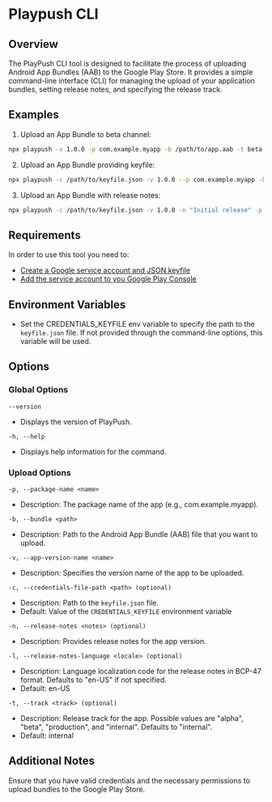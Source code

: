 # Playpush CLI
## Overview
The PlayPush CLI tool is designed to facilitate the process of uploading Android App Bundles (AAB) to the Google Play Store. It provides a simple command-line interface (CLI) for managing the upload of your application bundles, setting release notes, and specifying the release track.

## Examples

1. Upload an App Bundle to beta channel:
```bash
npx playpush -v 1.0.0 -p com.example.myapp -b /path/to/app.aab -t beta
```

2. Upload an App Bundle providing keyfile:

```bash
npx playpush -c /path/to/keyfile.json -v 1.0.0 --p com.example.myapp -b /path/to/app.aab 
```

3. Upload an App Bundle with release notes:
```bash
npx playpush -c /path/to/keyfile.json -v 1.0.0 -n "Initial release" -p com.example.myapp -b /path/to/app.aab 

```

## Requirements
In order to use this tool you need to: 
* [Create a Google service account and JSON keyfile](documentation/CreateServiceAccount.md)
* [Add the service account to you Google Play Console](documentation/AddServiceAccount.md)

## Environment Variables
* Set the CREDENTIALS_KEYFILE env variable to specify the path to the `keyfile.json` file. If not provided through the command-line options, this variable will be used.

## Options

### Global Options
`--version`
* Displays the version of PlayPush.

`-h, --help`
* Displays help information for the command.

### Upload Options
`-p, --package-name <name>`

* Description: The package name of the app (e.g., com.example.myapp).

`-b, --bundle <path>`

* Description: Path to the Android App Bundle (AAB) file that you want to upload.

`-v, --app-version-name <name>`

* Description: Specifies the version name of the app to be uploaded.

`-c, --credentials-file-path <path> (optional)`

* Description: Path to the `keyfile.json` file.
* Default: Value of the `CREDENTIALS_KEYFILE` environment variable 

`-n, --release-notes <notes> (optional)`

* Description: Provides release notes for the app version.

`-l, --release-notes-language <locale> (optional)`

* Description: Language localization code for the release notes in BCP-47 format. Defaults to "en-US" if not specified.
* Default: en-US

`-t, --track <track> (optional)`

* Description: Release track for the app. Possible values are "alpha", "beta", "production", and "internal". Defaults to "internal".
* Default: internal

## Additional Notes
Ensure that you have valid credentials and the necessary permissions to upload bundles to the Google Play Store.
